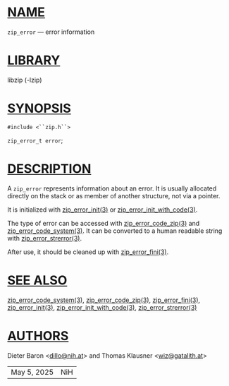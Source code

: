 # [NAME](#NAME)

`zip_error` — error information

# [LIBRARY](#LIBRARY)

libzip (-lzip)

# [SYNOPSIS](#SYNOPSIS)

`#include <``zip.h``>`

`zip_error_t error`;

# [DESCRIPTION](#DESCRIPTION)

A `zip_error` represents information about an error. It is usually
allocated directly on the stack or as member of another structure, not
via a pointer.

It is initialized with [zip_error_init(3)](zip_error_init.md) or
[zip_error_init_with_code(3)](zip_error_init_with_code.md).

The type of error can be accessed with
[zip_error_code_zip(3)](zip_error_code_zip.md) and
[zip_error_code_system(3)](zip_error_code_system.md). It can be
converted to a human readable string with
[zip_error_strerror(3)](zip_error_strerror.md).

After use, it should be cleaned up with
[zip_error_fini(3)](zip_error_fini.md).

# [SEE ALSO](#SEE_ALSO)

[zip_error_code_system(3)](zip_error_code_system.md),
[zip_error_code_zip(3)](zip_error_code_zip.md),
[zip_error_fini(3)](zip_error_fini.md),
[zip_error_init(3)](zip_error_init.md),
[zip_error_init_with_code(3)](zip_error_init_with_code.md),
[zip_error_strerror(3)](zip_error_strerror.md)

# [AUTHORS](#AUTHORS)

Dieter Baron \<[dillo@nih.at](mailto:dillo@nih.at)\> and Thomas Klausner
\<[wiz@gatalith.at](mailto:wiz@gatalith.at)\>

|             |     |
|-------------|-----|
| May 5, 2025 | NiH |
